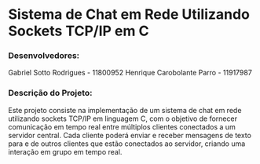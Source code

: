 # Sistema de Chat em Rede Utilizando Sockets TCP/IP em C
### Desenvolvedores:

Gabriel Sotto Rodrigues - 11800952
Henrique Carobolante Parro - 11917987

### Descrição do Projeto:

Este projeto consiste na implementação de um sistema de chat em rede utilizando sockets TCP/IP em linguagem C, com o objetivo de fornecer comunicação em tempo real entre múltiplos clientes conectados a um servidor central. Cada cliente poderá enviar e receber mensagens de texto para e de outros clientes que estão conectados ao servidor, criando uma interação em grupo em tempo real.